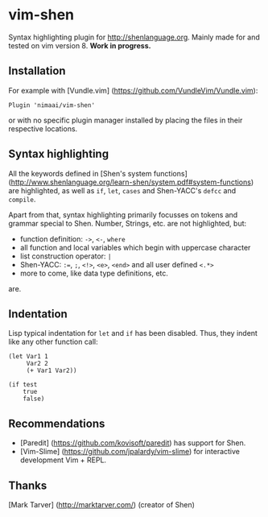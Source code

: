 # vim-shen

Syntax highlighting plugin for http://shenlanguage.org. Mainly made for and tested on vim version 8. 
**Work in progress.**

Installation
------------
For example with [Vundle.vim] (https://github.com/VundleVim/Vundle.vim):
```
Plugin 'nimaai/vim-shen'
```
or with no specific plugin manager installed by placing the files in their respective locations.

Syntax highlighting
-------------------
All the keywords defined in [Shen's system functions] (http://www.shenlanguage.org/learn-shen/system.pdf#system-functions) are highlighted, as well as `if`, `let`, `cases` and Shen-YACC's `defcc` and `compile`.

Apart from that, syntax highlighting primarily focusses on tokens and grammar special to Shen. Number, Strings, etc. are not highlighted, but:
* function definition: `->`, `<-`, `where`
* all function and local variables which begin with uppercase character
* list construction operator: `|`
* Shen-YACC: `:=`, `;`, `<!>`, `<e>`, `<end>` and all user defined `<.*>`
* more to come, like data type definitions, etc.

are.

Indentation
-----------
Lisp typical indentation for `let` and `if` has been disabled. Thus, they indent like any other function call:
```
(let Var1 1
     Var2 2
     (+ Var1 Var2))
```
```
(if test
    true
    false)
```
Recommendations
---------------
* [Paredit] (https://github.com/kovisoft/paredit) has support for Shen.
* [Vim-Slime] (https://github.com/jpalardy/vim-slime) for interactive development Vim + REPL.

Thanks
------
[Mark Tarver] (http://marktarver.com/) (creator of Shen)

